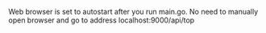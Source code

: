 Web browser is set to autostart after you run main.go.
No need to manually open browser and go to address localhost:9000/api/top